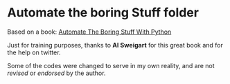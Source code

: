 # Automate the boring Stuff folder

Based on a book:
[Automate The Boring Stuff With Python](https://automatetheboringstuff.com/)

Just for training purposes, thanks to **Al Sweigart** for this great book and for the help on twitter.

Some of the codes were changed to serve in my own reality, and are not _revised_ or _endorsed_ by the author.
